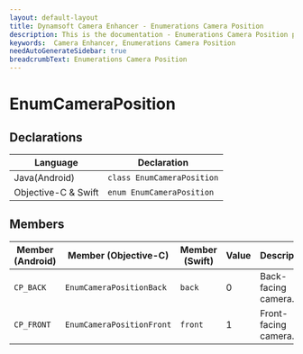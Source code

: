 ```yaml
---
layout: default-layout
title: Dynamsoft Camera Enhancer - Enumerations Camera Position
description: This is the documentation - Enumerations Camera Position page of Dynamsoft Camera Enhancer.
keywords:  Camera Enhancer, Enumerations Camera Position
needAutoGenerateSidebar: true
breadcrumbText: Enumerations Camera Position
---
```


# EnumCameraPosition

## Declarations

| Language | Declaration |
|----------|-------------|
| Java(Android) | `class EnumCameraPosition` |
| Objective-C & Swift | `enum EnumCameraPosition` |

## Members

| Member (Android) | Member (Objective-C) | Member (Swift) | Value | Description |
| ---------------- | -------------------- | -------------- | ----- | ----------- |
| `CP_BACK` | `EnumCameraPositionBack` | `back` | 0 | Back-facing camera. |
| `CP_FRONT` | `EnumCameraPositionFront` | `front` | 1 | Front-facing camera. |
